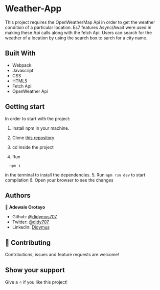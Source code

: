# Weather-App #

This project requires the OpenWeatherMap Api in order to get the weather condition of a particular location. Es7 features Async/Await were used in making these Api calls along with the fetch Api. Users can search for the weather of a location by using the search box to sarch for a city name.

<!-- ## Live Preview -->

## Built With

- Webpack
- Javascript
- CSS
- HTML5
- Fetch Api
- OpenWeather Api

## Getting start

In order to start with the project:

1. Install npm in your machine.
2. Clone [this repository](https://github.com/didymus707/Weather-App)
3. cd inside the project

4. Run
```
  npm i
```
in the terminal to install the dependencies.
5. Run ```npm run dev``` to start compilation
6. Open your browser to see the changes

## Authors

👤 **Adewale Orotayo**

- Github: [@didymus707](https://github.com/didymus707)
- Twitter: [@didy707](https://twitter.com/didy707)
- Linkedin: [Didymus](https://www.linkedin.com/in/adewale-thomas-orotayo/)


## 🤝 Contributing

Contributions, issues and feature requests are welcome!

## Show your support

Give a ⭐️ if you like this project!
